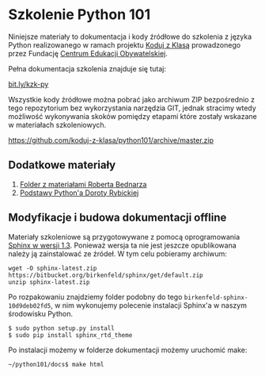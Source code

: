 Szkolenie Python 101
====================

Niniejsze materiały to dokumentacja i kody źródłowe do szkolenia z
języka Python realizowanego w ramach projektu [Koduj z Klasą][1]
prowadzonego przez Fundację [Centrum Edukacji Obywatelskiej][2].

Pełna dokumentacja szkolenia znajduje się tutaj:

[bit.ly/kzk-py](http://bit.ly/kzk-py)

Wszystkie kody źródłowe można pobrać jako archiwum ZIP bezpośrednio z tego repozytorium 
bez wykorzystania narzędzia GIT, jednak stracimy wtedy możliwość wykonywania
skoków pomiędzy etapami które zostały wskazane w materiałach szkoleniowych.

https://github.com/koduj-z-klasa/python101/archive/master.zip

Dodatkowe materiały 
-------------------

1. [Folder z materiałami Roberta Bednarza](https://www.dropbox.com/sh/mvvz59by7buh2oz/AAAFC-rYZHAOmjQmDCThi72Na?dl=0)
2. [Podstawy Python'a Doroty Rybickiej](https://drive.google.com/file/d/0B1hYVXsrSXCKY0hwZ3FHcHAwdDhpVDI2MmVIcVgybFV2UWZ3/view?usp=sharing)


Modyfikacje i budowa dokumentacji offline
-----------------------------------------

Materiały szkoleniowe są przygotowywane z pomocą oprogramowania [Sphinx w
wersji 1.3][3]. Ponieważ wersja ta nie jest jeszcze opublikowana należy ją 
zainstalować ze źródeł. W tym celu pobieramy archiwum:

    wget -O sphinx-latest.zip https://bitbucket.org/birkenfeld/sphinx/get/default.zip 
    unzip sphinx-latest.zip

Po rozpakowaniu znajdziemy folder podobny do tego `birkenfeld-sphinx-10d9deb02fd5`,
w nim wykonujemy polecenie instalacji Sphinx'a w naszym środowisku Python.

    $ sudo python setup.py install
    $ sudo pip install sphinx_rtd_theme
        
Po instalacji możemy w folderze dokumentacji możemy uruchomić make:
  
    ~/python101/docs$ make html

  [1]: http://www.ceo.org.pl/koduj
  [2]: http://www.ceo.org.pl/
  [3]: http://sphinx-doc.org/latest/
